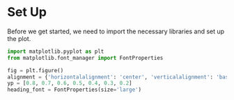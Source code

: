 # Set Up

Before we get started, we need to import the necessary libraries and set up the plot.

```python
import matplotlib.pyplot as plt
from matplotlib.font_manager import FontProperties

fig = plt.figure()
alignment = {'horizontalalignment': 'center', 'verticalalignment': 'baseline'}
yp = [0.8, 0.7, 0.6, 0.5, 0.4, 0.3, 0.2]
heading_font = FontProperties(size='large')
```
